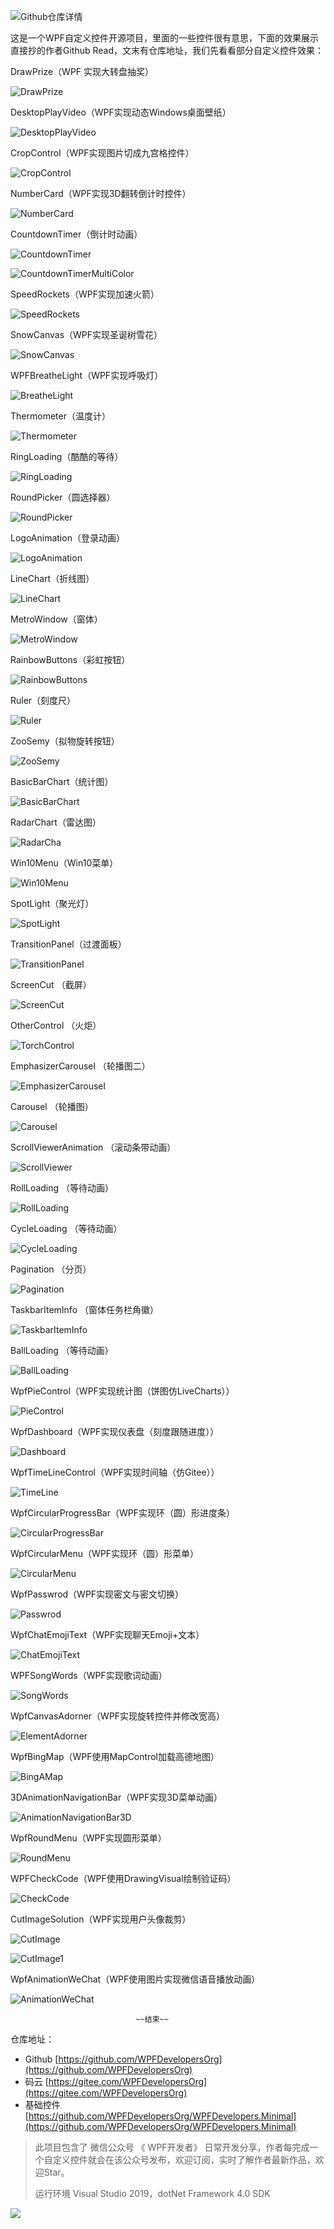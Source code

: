 ![Github仓库详情](https://img1.d9tools.com/2022/02/0401.png)

这是一个WPF自定义控件开源项目，里面的一些控件很有意思，下面的效果展示直接抄的作者Github Read，文末有仓库地址，我们先看看部分自定义控件效果：

DrawPrize（WPF 实现大转盘抽奖）

![DrawPrize](https://img1.d9tools.com/2022/02/DrawPrize.gif)

DesktopPlayVideo（WPF实现动态Windows桌面壁纸）

![DesktopPlayVideo](https://img1.d9tools.com/2022/02/DesktopPlayVideo.gif)

CropControl（WPF实现图片切成九宫格控件）

![CropControl](https://img1.d9tools.com/2022/02/CropControl.gif)

NumberCard（WPF实现3D翻转倒计时控件）

![NumberCard](https://img1.d9tools.com/2022/02/NumberCard.gif)

CountdownTimer（倒计时动画）

![CountdownTimer](https://img1.d9tools.com/2022/02/CountdownTimer.gif)

![CountdownTimerMultiColor](https://img1.d9tools.com/2022/02/CountdownTimerMultiColor.gif)
 
SpeedRockets（WPF实现加速火箭）

![SpeedRockets](https://img1.d9tools.com/2022/02/SpeedRockets.gif)

SnowCanvas（WPF实现圣诞树雪花）

![SnowCanvas](https://img1.d9tools.com/2022/02/SnowCanvas.gif)

WPFBreatheLight（WPF实现呼吸灯）

![BreatheLight](https://img1.d9tools.com/2022/02/BreatheLight.gif)

Thermometer（温度计）

![Thermometer](https://img1.d9tools.com/2022/02/Thermometer.gif)

RingLoading（酷酷的等待）

![RingLoading](https://img1.d9tools.com/2022/02/RingLoading.gif)

RoundPicker（圆选择器）

![RoundPicker](https://img1.d9tools.com/2022/02/RoundPicker.gif)

LogoAnimation（登录动画）

![LogoAnimation](https://img1.d9tools.com/2022/02/LogoAnimation.gif)

LineChart（折线图）

![LineChart](https://img1.d9tools.com/2022/02/LineChart.gif)

MetroWindow（窗体）

![MetroWindow](https://img1.d9tools.com/2022/02/MetroWindow.gif)

RainbowButtons（彩虹按钮）

![RainbowButtons](https://img1.d9tools.com/2022/02/RainbowButtons.gif)

Ruler（刻度尺）

![Ruler](https://img1.d9tools.com/2022/02/Ruler.gif)

ZooSemy（拟物旋转按钮）

![ZooSemy](https://img1.d9tools.com/2022/02/ZooSemy.gif)

BasicBarChart（统计图）

![BasicBarChart](https://img1.d9tools.com/2022/02/BasicBarChart.gif)

RadarChart（雷达图）

![RadarCha](https://img1.d9tools.com/2022/02/RadarCha.gif)

Win10Menu（Win10菜单）

![Win10Menu](https://img1.d9tools.com/2022/02/Win10Menu.gif)

SpotLight（聚光灯）

![SpotLight](https://img1.d9tools.com/2022/02/SpotLight.gif)

TransitionPanel（过渡面板）

![TransitionPanel](https://img1.d9tools.com/2022/02/TransitionPanel.gif)

ScreenCut （截屏）

![ScreenCut](https://img1.d9tools.com/2022/02/ScreenCut.gif)

OtherControl （火炬）

![TorchControl](https://img1.d9tools.com/2022/02/TorchControl.gif)

EmphasizerCarousel （轮播图二）

![EmphasizerCarousel](https://img1.d9tools.com/2022/02/EmphasizerCarousel.gif)

Carousel （轮播图）

![Carousel](https://img1.d9tools.com/2022/02/Carousel.gif)

ScrollViewerAnimation （滚动条带动画）

![ScrollViewer](https://img1.d9tools.com/2022/02/ScrollViewer.gif)

RollLoading （等待动画）

![RollLoading](https://img1.d9tools.com/2022/02/RollLoading.gif)

CycleLoading （等待动画）

![CycleLoading](https://img1.d9tools.com/2022/02/CycleLoading.gif)

Pagination （分页）

![Pagination](https://img1.d9tools.com/2022/02/Pagination.gif)

TaskbarItemInfo （窗体任务栏角徽）

![TaskbarItemInfo](https://img1.d9tools.com/2022/02/TaskbarItemInfo.gif)

BallLoading （等待动画）

![BallLoading](https://img1.d9tools.com/2022/02/BallLoading.gif)

WpfPieControl（WPF实现统计图（饼图仿LiveCharts））

![PieControl](https://img1.d9tools.com/2022/02/PieControl.gif)

WpfDashboard（WPF实现仪表盘（刻度跟随进度））

![Dashboard](https://img1.d9tools.com/2022/02/Dashboard.gif)

WpfTimeLineControl（WPF实现时间轴（仿Gitee））

![TimeLine](https://img1.d9tools.com/2022/02/TimeLine.gif)

WpfCircularProgressBar（WPF实现环（圆）形进度条）

![CircularProgressBar](https://img1.d9tools.com/2022/02/CircularProgressBar.gif)

WpfCircularMenu（WPF实现环（圆）形菜单）

![CircularMenu](https://img1.d9tools.com/2022/02/CircularMenu.gif)

WpfPasswrod（WPF实现密文与密文切换）

![Passwrod](https://img1.d9tools.com/2022/02/Passwrod.gif)

WpfChatEmojiText（WPF实现聊天Emoji+文本）

![ChatEmojiText](https://img1.d9tools.com/2022/02/ChatEmojiText.gif)

WPFSongWords（WPF实现歌词动画）

![SongWords](https://img1.d9tools.com/2022/02/SongWords.gif)

WpfCanvasAdorner（WPF实现旋转控件并修改宽高）

![ElementAdorner](https://img1.d9tools.com/2022/02/ElementAdorner.gif)

WpfBingMap（WPF使用MapControl加载高德地图）

![BingAMap](https://img1.d9tools.com/2022/02/BingAMap.gif)

3DAnimationNavigationBar（WPF实现3D菜单动画）

![AnimationNavigationBar3D](https://img1.d9tools.com/2022/02/AnimationNavigationBar3D.gif)

WpfRoundMenu（WPF实现圆形菜单）

![RoundMenu](https://img1.d9tools.com/2022/02/RoundMenu.gif)

WPFCheckCode（WPF使用DrawingVisual绘制验证码）

![CheckCode](https://img1.d9tools.com/2022/02/CheckCode.gif)

CutImageSolution（WPF实现用户头像裁剪）

![CutImage](https://img1.d9tools.com/2022/02/CutImage.gif)

![CutImage1](https://img1.d9tools.com/2022/02/CutImage1.gif)
 
WpfAnimationWeChat（WPF使用图片实现微信语音播放动画）

![AnimationWeChat](https://img1.d9tools.com/2022/02/AnimationWeChat.gif)

								~~结束~~

仓库地址：

- Github [https://github.com/WPFDevelopersOrg](https://github.com/WPFDevelopersOrg)
- 码云 [https://gitee.com/WPFDevelopersOrg](https://gitee.com/WPFDevelopersOrg)
- 基础控件 [https://github.com/WPFDevelopersOrg/WPFDevelopers.Minimal](https://github.com/WPFDevelopersOrg/WPFDevelopers.Minimal)

>
>此项目包含了 微信公众号 《 WPF开发者》 日常开发分享，作者每完成一个自定义控件就会在该公众号发布，欢迎订阅，实时了解作者最新作品，欢迎Star。
>
>运行环境 Visual Studio 2019，dotNet Framework 4.0 SDK

![](https://img1.d9tools.com/2022/02/0402.jpg)